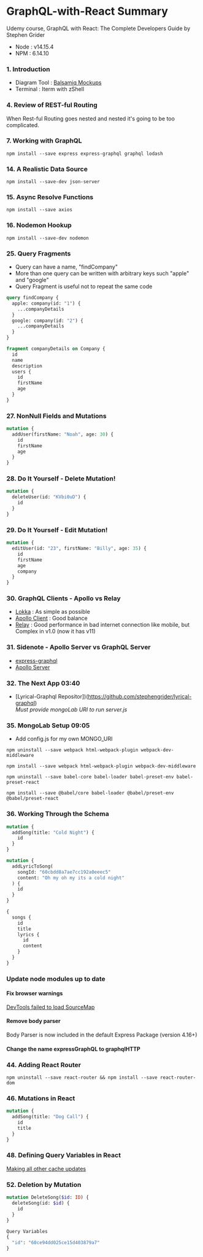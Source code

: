 # GraphQL-with-React Summary

Udemy course, GraphQL with React: The Complete Developers Guide by Stephen Grider

- Node : v14.15.4
- NPM : 6.14.10

### 1. Introduction

- Diagram Tool : [Balsamiq Mockups](https://balsamiq.com/)
- Terminal : Iterm with zShell

### 4. Review of REST-ful Routing

When Rest-ful Routing goes nested and nested it's going to be too complicated.

### 7. Working with GraphQL

```
npm install --save express express-graphql graphql lodash
```

### 14. A Realistic Data Source

```
npm install --save-dev json-server
```

### 15. Async Resolve Functions

```
npm install --save axios
```

### 16. Nodemon Hookup

```
npm install --save-dev nodemon
```

### 25. Query Fragments

- Query can have a name, "findCompany"
- More than one query can be written with arbitrary keys such "apple" and "google"
- Query Fragment is useful not to repeat the same code

```graphql
query findCompany {
  apple: company(id: "1") {
    ...companyDetails
  }
  google: company(id: "2") {
    ...companyDetails
  }
}

fragment companyDetails on Company {
  id
  name
  description
  users {
    id
    firstName
    age
  }
}
```

### 27. NonNull Fields and Mutations

```graphql
mutation {
  addUser(firstName: "Noah", age: 30) {
    id
    firstName
    age
  }
}
```

### 28. Do It Yourself - Delete Mutation!

```graphql
mutation {
  deleteUser(id: "KVbi0uD") {
    id
  }
}
```

### 29. Do It Yourself - Edit Mutation!

```graphql
mutation {
  editUser(id: "23", firstName: "Billy", age: 35) {
    id
    firstName
    age
    company
  }
}
```

### 30. GraphQL Clients - Apollo vs Relay

- [Lokka](https://github.com/kadirahq/lokka) : As simple as possible
- [Apollo Client](https://www.apollographql.com/docs/react/) : Good balance
- [Relay](https://relay.dev/docs/) : Good performance in bad internet connection like mobile, but Complex in v1.0 (now it has v11)

### 31. Sidenote - Apollo Server vs GraphQL Server

- [express-graphql](https://github.com/graphql/express-graphql)
- [Apollo Server](https://www.apollographql.com/docs/apollo-server/)

### 32. The Next App 03:40

- [Lyrical-Graphql Repositor])(https://github.com/stephengrider/lyrical-graphql) \
  _Must provide mongoLab URI to run server.js_

### 35. MongoLab Setup 09:05

- Add config.js for my own MONGO_URI

```
npm uninstall --save webpack html-webpack-plugin webpack-dev-middleware
```

```
npm install --save webpack html-webpack-plugin webpack-dev-middleware
```

```
npm uninstall --save babel-core babel-loader babel-preset-env babel-preset-react
```

```
npm install --save @babel/core babel-loader @babel/preset-env @babel/preset-react
```

### 36. Working Through the Schema

```graphql
mutation {
  addSong(title: "Cold Night") {
    id
  }
}
```

```graphql
mutation {
  addLyricToSong(
    songId: "60cbdd8a7ae7cc192a0eeec5"
    content: "Oh my oh my its a cold night"
  ) {
    id
  }
}
```

```graphql
{
  songs {
    id
    title
    lyrics {
      id
      content
    }
  }
}
```

### Update node modules up to date

#### Fix browser warnings

[DevTools failed to load SourceMap](https://stackoverflow.com/questions/61767538/devtools-failed-to-load-sourcemap-for-webpack-node-modules-js-map-http-e)

#### Remove body parser

Body Parser is now included in the default Express Package (version 4.16+)

#### Change the name expressGraphQL to graphqlHTTP

### 44. Adding React Router

```
npm uninstall --save react-router && npm install --save react-router-dom
```

### 46. Mutations in React

```graphql
mutation {
  addSong(title: "Dog Call") {
    id
    title
  }
}
```

### 48. Defining Query Variables in React

[Making all other cache updates](https://www.apollographql.com/docs/react/data/mutations/)

### 52. Deletion by Mutation

```graphql
mutation DeleteSong($id: ID) {
  deleteSong(id: $id) {
    id
  }
}

Query Variables
{
  "id": "60ce94dd025ce15d403879a7"
}
```
